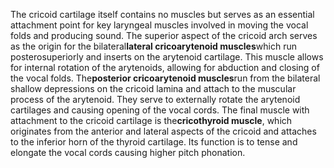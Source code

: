 The cricoid cartilage itself contains no muscles but serves as an essential attachment point for key laryngeal muscles involved in moving the vocal folds and producing sound. The superior aspect of the cricoid arch serves as the origin for the bilateral**lateral cricoarytenoid muscles**which run posterosuperiorly and inserts on the arytenoid cartilage. This muscle allows for internal rotation of the arytenoids, allowing for abduction and closing of the vocal folds. The**posterior cricoarytenoid muscles**run from the bilateral shallow depressions on the cricoid lamina and attach to the muscular process of the arytenoid. They serve to externally rotate the arytenoid cartilages and causing opening of the vocal cords. The final muscle with attachment to the cricoid cartilage is the**cricothyroid muscle**, which originates from the anterior and lateral aspects of the cricoid and attaches to the inferior horn of the thyroid cartilage. Its function is to tense and elongate the vocal cords causing higher pitch phonation.